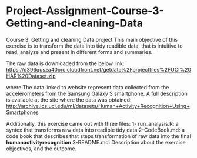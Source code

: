 # Project-Assignment-Course-3-Getting-and-cleaning-Data
Course 3: Getting and cleaning Data project
This main objective of this exercise is to transform the data into tidy readible data, that is intuitive to read, analyze and present in different forms and summaries.

The raw data is downloaded from the below link:
https://d396qusza40orc.cloudfront.net/getdata%2Fprojectfiles%2FUCI%20HAR%20Dataset.zip

where The data linked to website represent data collected from the accelerometers from the Samsung Galaxy S smartphone. A full description is available at the site where the data was obtained:
http://archive.ics.uci.edu/ml/datasets/Human+Activity+Recognition+Using+Smartphones

Additionally, this exercise came out with three files:
1- run_analysis.R: a syntex that transforms raw data into readible tidy data
2-CodeBook.md: a code book that describes that steps transformation of raw data into the final **humanactivityrecognition**
3-README.md: Description about the exercise objectives, and the outcome.